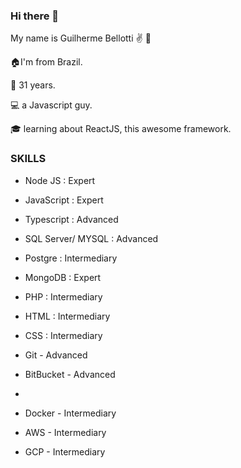 ### Hi there 👋

My name is Guilherme Bellotti :v: :punch:

:house:I'm from Brazil.

:man: 31 years.

:computer: a Javascript guy.

:mortar_board: learning about ReactJS, this awesome framework.

### SKILLS ###

- Node JS : Expert
- JavaScript : Expert
- Typescript : Advanced

- SQL Server/ MYSQL : Advanced 
- Postgre : Intermediary
- MongoDB : Expert

- PHP : Intermediary
- HTML : Intermediary
- CSS : Intermediary

- Git - Advanced
- BitBucket - Advanced
- 
- Docker - Intermediary
- AWS - Intermediary
- GCP - Intermediary
